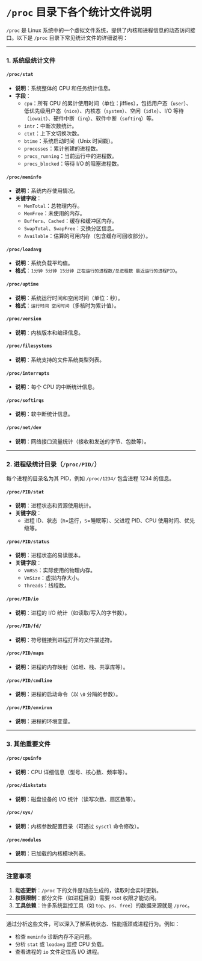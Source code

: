 # `/proc` 目录下各个统计文件说明

`/proc` 是 Linux 系统中的一个虚拟文件系统，提供了内核和进程信息的动态访问接口。以下是 `/proc` 目录下常见统计文件的详细说明：

---

### **1. 系统级统计文件**
#### **`/proc/stat`**
- **说明**：系统整体的 CPU 和任务统计信息。
- **字段**：
  - `cpu`：所有 CPU 的累计使用时间（单位：jiffies），包括用户态（`user`）、低优先级用户态（`nice`）、内核态（`system`）、空闲（`idle`）、I/O 等待（`iowait`）、硬件中断（`irq`）、软件中断（`softirq`）等。
  - `intr`：中断次数统计。
  - `ctxt`：上下文切换次数。
  - `btime`：系统启动时间（Unix 时间戳）。
  - `processes`：累计创建的进程数。
  - `procs_running`：当前运行中的进程数。
  - `procs_blocked`：等待 I/O 的阻塞进程数。

#### **`/proc/meminfo`**
- **说明**：系统内存使用情况。
- **关键字段**：
  - `MemTotal`：总物理内存。
  - `MemFree`：未使用的内存。
  - `Buffers`、`Cached`：缓存和缓冲区内存。
  - `SwapTotal`、`SwapFree`：交换分区信息。
  - `Available`：估算的可用内存（包含缓存可回收部分）。

#### **`/proc/loadavg`**
- **说明**：系统负载平均值。
- **格式**：`1分钟 5分钟 15分钟 正在运行的进程数/总进程数 最近运行的进程PID`。

#### **`/proc/uptime`**
- **说明**：系统运行时间和空闲时间（单位：秒）。
- **格式**：`运行时间 空闲时间`（多核时为累计值）。

#### **`/proc/version`**
- **说明**：内核版本和编译信息。

#### **`/proc/filesystems`**
- **说明**：系统支持的文件系统类型列表。

#### **`/proc/interrupts`**
- **说明**：每个 CPU 的中断统计信息。

#### **`/proc/softirqs`**
- **说明**：软中断统计信息。

#### **`/proc/net/dev`**
- **说明**：网络接口流量统计（接收和发送的字节、包数等）。

---

### **2. 进程级统计目录（`/proc/PID/`）**
每个进程的目录名为其 PID，例如 `/proc/1234/` 包含进程 1234 的信息。

#### **`/proc/PID/stat`**
- **说明**：进程状态和资源使用统计。
- **关键字段**：
  - 进程 ID、状态（`R`=运行，`S`=睡眠等）、父进程 PID、CPU 使用时间、优先级等。

#### **`/proc/PID/status`**
- **说明**：进程状态的易读版本。
- **关键字段**：
  - `VmRSS`：实际使用的物理内存。
  - `VmSize`：虚拟内存大小。
  - `Threads`：线程数。

#### **`/proc/PID/io`**
- **说明**：进程的 I/O 统计（如读取/写入的字节数）。

#### **`/proc/PID/fd/`**
- **说明**：符号链接到进程打开的文件描述符。

#### **`/proc/PID/maps`**
- **说明**：进程的内存映射（如堆、栈、共享库等）。

#### **`/proc/PID/cmdline`**
- **说明**：进程的启动命令（以 `\0` 分隔的参数）。

#### **`/proc/PID/environ`**
- **说明**：进程的环境变量。

---

### **3. 其他重要文件**
#### **`/proc/cpuinfo`**
- **说明**：CPU 详细信息（型号、核心数、频率等）。

#### **`/proc/diskstats`**
- **说明**：磁盘设备的 I/O 统计（读写次数、扇区数等）。

#### **`/proc/sys/`**
- **说明**：内核参数配置目录（可通过 `sysctl` 命令修改）。

#### **`/proc/modules`**
- **说明**：已加载的内核模块列表。

---

### **注意事项**
1. **动态更新**：`/proc` 下的文件是动态生成的，读取时会实时更新。
2. **权限限制**：部分文件（如进程目录）需要 root 权限才能访问。
3. **工具依赖**：许多系统监控工具（如 `top`、`ps`、`free`）的数据来源就是 `/proc`。

---

通过分析这些文件，可以深入了解系统状态、性能瓶颈或进程行为。例如：
- 检查 `meminfo` 诊断内存不足问题。
- 分析 `stat` 或 `loadavg` 监控 CPU 负载。
- 查看进程的 `io` 文件定位高 I/O 进程。
